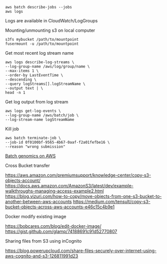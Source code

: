     aws batch describe-jobs --jobs
    aws logs

Logs are available in CloudWatch/LogGroups

Mounting/unmounting s3 on local computer

    s3fs mybucket /path/to/mountpoint
    fusermount -u /path/to/mountpoint

Get most recent log stream name

    aws logs describe-log-streams \
    --log-group-name /aws/log/group/name \
    --max-items 1 \
    --order-by LastEventTime \
    --descending \
    --query logStreams[].logStreamName \
    --output text | \
    head -n 1

Get log output from log stream

    aws logs get-log-events \
    --log-group-name /aws/batch/job \
    --log-stream-name logStreamName
    
Kill job 

    aws batch terminate-job \
    --job-id 0f0100bf-9565-4b67-0aaf-f2a01fefbe16 \
    --reason "wrong submission"
    
[Batch genomics on AWS](https://aws.amazon.com/blogs/compute/building-high-throughput-genomics-batch-workflows-on-aws-introduction-part-1-of-4/)

Cross Bucket transfer

<https://aws.amazon.com/premiumsupport/knowledge-center/copy-s3-objects-account/>
<https://docs.aws.amazon.com/AmazonS3/latest/dev/example-walkthroughs-managing-access-example2.html>
<https://blog.vizuri.com/how-to-copy/move-objects-from-one-s3-bucket-to-another-between-aws-accounts>
<https://medium.com/tensult/copy-s3-bucket-objects-across-aws-accounts-e46c15c4b9e1>

Docker modify existing image

https://bobcares.com/blog/edit-docker-image/
<https://gist.github.com/glamp/74188691c91d52770807>

Sharing files from S3 using inCognito

https://blog.powerupcloud.com/share-files-securely-over-internet-using-aws-cognito-and-s3-126811991d23
